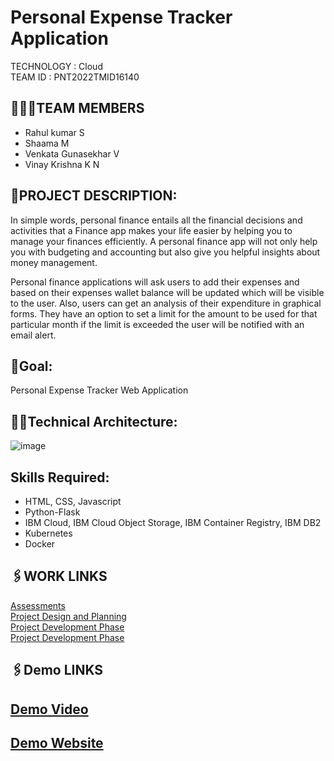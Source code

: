 

# Personal Expense Tracker Application
TECHNOLOGY : Cloud <br>
TEAM ID : PNT2022TMID16140

## 👨‍👩‍👦TEAM MEMBERS
- Rahul kumar S
- Shaama M
- Venkata Gunasekhar V
- Vinay Krishna K N


## 📒PROJECT DESCRIPTION:
In simple words, personal finance entails all the financial decisions and activities that a Finance app makes your life easier by helping you to manage your finances efficiently. A personal finance app will not only help you with budgeting and accounting but also give you helpful insights about money management.<br>


Personal finance applications will ask users to add their expenses and based on their expenses wallet balance will be updated which will be visible to the user.  Also, users can get an analysis of their expenditure in graphical forms. They have an option to set a limit for the amount to be used for that particular month if the limit is exceeded the user will be notified with an email alert.
<br>

## 📖Goal:
Personal Expense Tracker Web Application


## 👨‍💻Technical Architecture:
![image](https://user-images.githubusercontent.com/113816385/194369527-8b502677-b269-4120-a914-d16312d1bab1.png)

## Skills Required:
- HTML, CSS, Javascript
- Python-Flask
- IBM Cloud, IBM Cloud Object Storage, IBM Container Registry, IBM DB2
- Kubernetes
- Docker


## 🖇️WORK LINKS
<a href="https://github.com/IBM-EPBL/IBM-Project-6778-1658837124/tree/main/Assessments"> Assessments</a> <br>
<a href="https://github.com/IBM-EPBL/IBM-Project-6778-1658837124/tree/main/Project_Design_and_Planning"> Project Design and Planning</a> <br>
<a href="https://github.com/IBM-EPBL/IBM-Project-6778-1658837124/tree/main/Project_Development_Phase"> Project Development Phase</a> <br>
<a href="https://github.com/IBM-EPBL/IBM-Project-6778-1658837124/tree/main/Final_Deliverables"> Project Development Phase</a> <br>

## 🖇️Demo LINKS

## <a href="https://drive.google.com/drive/folders/1budcrx64bGZg8CsZnVQXvAJONOtYXvlV?usp=share_link"> Demo Video</a> <br>
## <a href="http://169.51.203.77:30948/"> Demo Website</a> <br>
